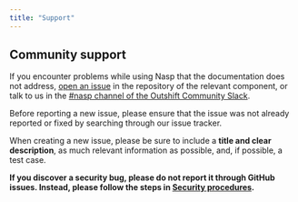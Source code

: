 ```yaml
---
title: "Support"
---
```


## Community support

If you encounter problems while using Nasp that the documentation does not address, [open an issue](https://github.com/naspio/) in the repository of the relevant component, or talk to us in the [#nasp channel of the Outshift Community Slack](https://outshift.com/slack).

Before reporting a new issue, please ensure that the issue was not already reported or fixed by searching through our issue tracker.

When creating a new issue, please be sure to include a **title and clear description**, as much relevant information as
possible, and, if possible, a test case.

**If you discover a security bug, please do not report it through GitHub issues. Instead, please follow the steps in [Security procedures](/docs/security).**
